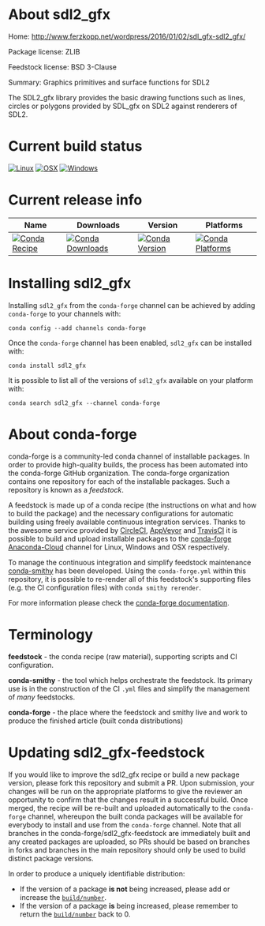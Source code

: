 About sdl2_gfx
==============

Home: http://www.ferzkopp.net/wordpress/2016/01/02/sdl_gfx-sdl2_gfx/

Package license: ZLIB

Feedstock license: BSD 3-Clause

Summary: Graphics primitives and surface functions for SDL2

The SDL2_gfx library provides the basic drawing functions such as lines,
circles or polygons provided by SDL_gfx on SDL2 against renderers of SDL2.


Current build status
====================

[![Linux](https://img.shields.io/circleci/project/github/conda-forge/sdl2_gfx-feedstock/master.svg?label=Linux)](https://circleci.com/gh/conda-forge/sdl2_gfx-feedstock)
[![OSX](https://img.shields.io/travis/conda-forge/sdl2_gfx-feedstock/master.svg?label=macOS)](https://travis-ci.org/conda-forge/sdl2_gfx-feedstock)
[![Windows](https://img.shields.io/appveyor/ci/conda-forge/sdl2_gfx-feedstock/master.svg?label=Windows)](https://ci.appveyor.com/project/conda-forge/sdl2-gfx-feedstock/branch/master)

Current release info
====================

| Name | Downloads | Version | Platforms |
| --- | --- | --- | --- |
| [![Conda Recipe](https://img.shields.io/badge/recipe-sdl2_gfx-green.svg)](https://anaconda.org/conda-forge/sdl2_gfx) | [![Conda Downloads](https://img.shields.io/conda/dn/conda-forge/sdl2_gfx.svg)](https://anaconda.org/conda-forge/sdl2_gfx) | [![Conda Version](https://img.shields.io/conda/vn/conda-forge/sdl2_gfx.svg)](https://anaconda.org/conda-forge/sdl2_gfx) | [![Conda Platforms](https://img.shields.io/conda/pn/conda-forge/sdl2_gfx.svg)](https://anaconda.org/conda-forge/sdl2_gfx) |

Installing sdl2_gfx
===================

Installing `sdl2_gfx` from the `conda-forge` channel can be achieved by adding `conda-forge` to your channels with:

```
conda config --add channels conda-forge
```

Once the `conda-forge` channel has been enabled, `sdl2_gfx` can be installed with:

```
conda install sdl2_gfx
```

It is possible to list all of the versions of `sdl2_gfx` available on your platform with:

```
conda search sdl2_gfx --channel conda-forge
```


About conda-forge
=================

conda-forge is a community-led conda channel of installable packages.
In order to provide high-quality builds, the process has been automated into the
conda-forge GitHub organization. The conda-forge organization contains one repository
for each of the installable packages. Such a repository is known as a *feedstock*.

A feedstock is made up of a conda recipe (the instructions on what and how to build
the package) and the necessary configurations for automatic building using freely
available continuous integration services. Thanks to the awesome service provided by
[CircleCI](https://circleci.com/), [AppVeyor](https://www.appveyor.com/)
and [TravisCI](https://travis-ci.org/) it is possible to build and upload installable
packages to the [conda-forge](https://anaconda.org/conda-forge)
[Anaconda-Cloud](https://anaconda.org/) channel for Linux, Windows and OSX respectively.

To manage the continuous integration and simplify feedstock maintenance
[conda-smithy](https://github.com/conda-forge/conda-smithy) has been developed.
Using the ``conda-forge.yml`` within this repository, it is possible to re-render all of
this feedstock's supporting files (e.g. the CI configuration files) with ``conda smithy rerender``.

For more information please check the [conda-forge documentation](https://conda-forge.org/docs/).

Terminology
===========

**feedstock** - the conda recipe (raw material), supporting scripts and CI configuration.

**conda-smithy** - the tool which helps orchestrate the feedstock.
                   Its primary use is in the construction of the CI ``.yml`` files
                   and simplify the management of *many* feedstocks.

**conda-forge** - the place where the feedstock and smithy live and work to
                  produce the finished article (built conda distributions)


Updating sdl2_gfx-feedstock
===========================

If you would like to improve the sdl2_gfx recipe or build a new
package version, please fork this repository and submit a PR. Upon submission,
your changes will be run on the appropriate platforms to give the reviewer an
opportunity to confirm that the changes result in a successful build. Once
merged, the recipe will be re-built and uploaded automatically to the
`conda-forge` channel, whereupon the built conda packages will be available for
everybody to install and use from the `conda-forge` channel.
Note that all branches in the conda-forge/sdl2_gfx-feedstock are
immediately built and any created packages are uploaded, so PRs should be based
on branches in forks and branches in the main repository should only be used to
build distinct package versions.

In order to produce a uniquely identifiable distribution:
 * If the version of a package **is not** being increased, please add or increase
   the [``build/number``](https://conda.io/docs/user-guide/tasks/build-packages/define-metadata.html#build-number-and-string).
 * If the version of a package **is** being increased, please remember to return
   the [``build/number``](https://conda.io/docs/user-guide/tasks/build-packages/define-metadata.html#build-number-and-string)
   back to 0.
